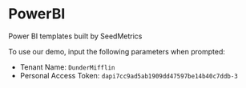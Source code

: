 # PowerBI
Power BI templates built by SeedMetrics

To use our demo, input the following parameters when prompted:
- Tenant Name: `DunderMifflin`
- Personal Access Token: `dapi7cc9ad5ab1909dd47597be14b40c7ddb-3`
